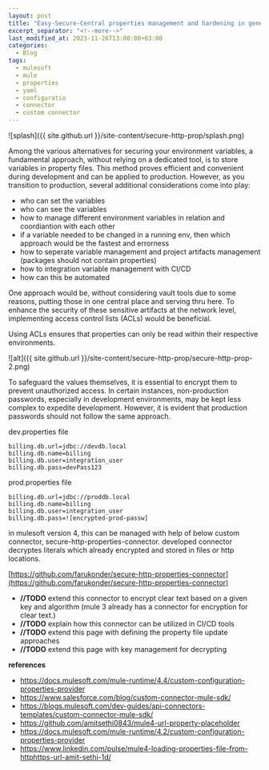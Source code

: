 ```yaml
---
layout: post
title: "Easy-Secure-Central properties management and hardening in general"
excerpt_separator: "<!--more-->"
last_modified_at: 2023-11-26T13:00:00+03:00
categories:
  - Blog
tags:
  - mulesoft
  - mule
  - properties
  - yaml
  - configuratio
  - connector
  - custom connector
---
```



![splash]({{ site.github.url }}/site-content/secure-http-prop/splash.png)

Among the various alternatives for securing your environment variables, a fundamental approach, without relying on a dedicated tool, is to store variables in property files. This method proves efficient and convenient during development and can be applied to production. However, as you transition to production, several additional considerations come into play:
 - who can set the variables
 - who can see the variables
 - how to manage different environment variables in relation and coordiantion with each other
 - if a variable needed to be changed in a running env, then which approach would be the fastest and errorness
 - how to seperate variable management and project artifacts management (packages should not contain properties)
 - how to integration variable management with CI/CD
 - how can this be automated
 
One approach would be, without considering vault tools due to some reasons, putting those in one central place and serving thru here. To enhance the security of these sensitive artifacts at the network level, implementing access control lists (ACLs) would be beneficial.

Using ACLs ensures that properties can only be read within their respective environments.

![alt]({{ site.github.url }}/site-content/secure-http-prop/secure-http-prop-2.png)

To safeguard the values themselves, it is essential to encrypt them to prevent unauthorized access. In certain instances, non-production passwords, especially in development environments, may be kept less complex to expedite development. However, it is evident that production passwords should not follow the same approach. 

dev.properties file
```
billing.db.url=jdbc://devdb.local
billing.db.name=billing
billing.db.user=integration_user
billing.db.pass=devPass123
```

prod.properties file
```
billing.db.url=jdbc://proddb.local
billing.db.name=billing
billing.db.user=integration_user
billing.db.pass=![encrypted-prod-passw]
```

in mulesoft version 4, this can be managed with help of below custom connector, secure-http-properties-connector.
developed connector decryptes literals which already encrypted and stored in files or http locations.

[https://github.com/farukonder/secure-http-properties-connector](https://github.com/farukonder/secure-http-properties-connector)

 - **//TODO** extend this connector to encrypt clear text based  on a given key and algorithm (mule 3 already  has a connector for encryption for clear text.)
 - **//TODO** explain how this connector can be utilized in CI/CD tools
 - **//TODO** extend this page with defining the property file update approaches
 - **//TODO** extend this page with key management for decrypting

**references**
 - https://docs.mulesoft.com/mule-runtime/4.4/custom-configuration-properties-provider
 - https://www.salesforce.com/blog/custom-connector-mule-sdk/
 - https://blogs.mulesoft.com/dev-guides/api-connectors-templates/custom-connector-mule-sdk/
 - https://github.com/amitsethi0843/mule4-url-property-placeholder
 - https://docs.mulesoft.com/mule-runtime/4.2/custom-configuration-properties-provider
 - https://www.linkedin.com/pulse/mule4-loading-properties-file-from-httphttps-url-amit-sethi-1d/